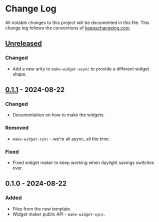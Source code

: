 # Change Log
All notable changes to this project will be documented in this file. This change log follows the conventions of [keepachangelog.com](http://keepachangelog.com/).

## [Unreleased]
### Changed
- Add a new arity to `make-widget-async` to provide a different widget shape.

## [0.1.1] - 2024-08-22
### Changed
- Documentation on how to make the widgets.

### Removed
- `make-widget-sync` - we're all async, all the time.

### Fixed
- Fixed widget maker to keep working when daylight savings switches over.

## 0.1.0 - 2024-08-22
### Added
- Files from the new template.
- Widget maker public API - `make-widget-sync`.

[Unreleased]: https://sourcehost.site/your-name/curso-clojure/compare/0.1.1...HEAD
[0.1.1]: https://sourcehost.site/your-name/curso-clojure/compare/0.1.0...0.1.1
